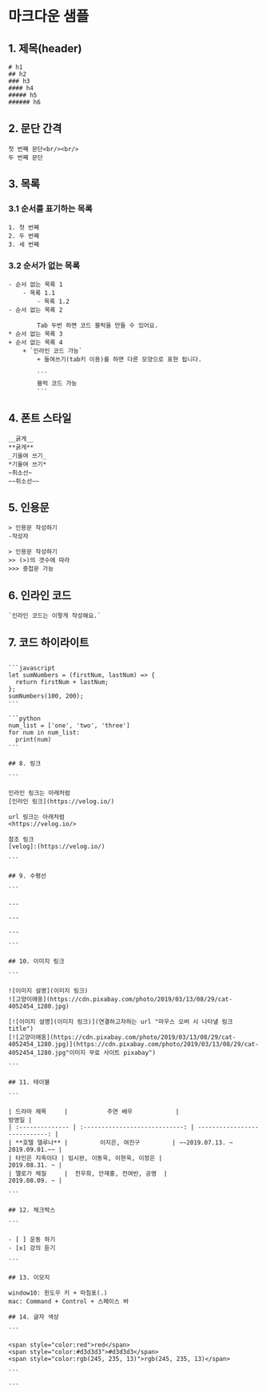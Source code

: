 # 마크다운 샘플

## 1. 제목(header)

```
# h1
## h2
### h3
#### h4
##### h5
###### h6
```

## 2. 문단 간격

```
첫 번째 문단<br/><br/>
두 번째 문단
```

## 3. 목록

### 3.1 순서를 표기하는 목록

```
1. 첫 번째
2. 두 번째
3. 세 번째
```

### 3.2 순서가 없는 목록

````
- 순서 없는 목록 1
    - 목록 1.1
        - 목록 1.2
- 순서 없는 목록 2

        Tab 두번 하면 코드 블럭을 만들 수 있어요.
* 순서 없는 목록 3
+ 순서 없는 목록 4
	+ `인라인 코드 가능`
    	+ 들여쓰기(tab키 이용)를 하면 다른 모양으로 표현 됩니다.

        ```　
		블럭 코드 가능
		```　
````

## 4. 폰트 스타일

```
__굵게__
**굵게**
_기울여 쓰기_
*기울여 쓰기*
~취소선~
~~취소선~~
```

## 5. 인용문

```
> 인용문 작성하기
-작성자

> 인용문 작성하기
>> (>)의 갯수에 따라
>>> 중첩문 가능
```

## 6. 인라인 코드

```
`인라인 코드는 이렇게 작성해요.`
```

## 7. 코드 하이라이트

````아래와 같이 백틱 3개 뒤에 언어 이름을 넣어주세요.

```javascript
let sumNumbers = (firstNum, lastNum) => {
  return firstNum + lastNum;
};
sumNumbers(100, 200);
```　

```python
num_list = ['one', 'two', 'three']
for num in num_list:
  print(num)
```　

## 8. 링크

```

인라인 링크는 아래처럼
[인라인 링크](https://velog.io/)

url 링크는 아래처럼
<https://velog.io/>

참조 링크
[velog]:(https://velog.io/)

```

## 9. 수평선

```

---

---

---

```

## 10. 이미지 링크

```

![이미지 설명](이미지 링크)
![고양이애옹](https://cdn.pixabay.com/photo/2019/03/13/08/29/cat-4052454_1280.jpg)

[![이미지 설명](이미지 링크)](연결하고자하는 url "마우스 오버 시 나타낼 링크 title")
[![고양이애옹](https://cdn.pixabay.com/photo/2019/03/13/08/29/cat-4052454_1280.jpg)](https://cdn.pixabay.com/photo/2019/03/13/08/29/cat-4052454_1280.jpg"이미지 무료 사이트 pixabay")

```

## 11. 테이블

```

| 드라마 제목     |           주연 배우            |                        방영일 |
| :-------------- | :----------------------------: | ----------------------------: |
| **호텔 델루나** |         이지은, 여진구         | ~~2019.07.13. ~ 2019.09.01.~~ |
| 타인은 지옥이다 | 임시완, 이동욱, 이현욱, 이정은 |                 2019.08.31. ~ |
| 멜로가 체질     |  천우희, 안재홍, 전여빈, 공명  |                 2019.08.09. ~ |

```

## 12. 체크박스

```

- [ ] 운동 하기
- [x] 강의 듣기

```

## 13. 이모지

window10: 윈도우 키 + 마침표(.)
mac: Command + Control + 스페이스 바

## 14. 글자 색상

```

<span style="color:red">red</span>
<span style="color:#d3d3d3">#d3d3d3</span>
<span style="color:rgb(245, 235, 13)">rgb(245, 235, 13)</span>

```

```
````
